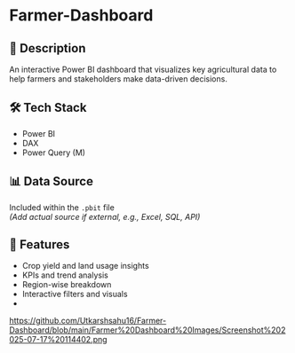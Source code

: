 # Farmer-Dashboard

## 📌 Description
An interactive Power BI dashboard that visualizes key agricultural data to help farmers and stakeholders make data-driven decisions.

## 🛠 Tech Stack
- Power BI  
- DAX  
- Power Query (M)

## 📊 Data Source
Included within the `.pbit` file  
*(Add actual source if external, e.g., Excel, SQL, API)*

## 🌟 Features
- Crop yield and land usage insights  
- KPIs and trend analysis  
- Region-wise breakdown  
- Interactive filters and visuals
- 
https://github.com/Utkarshsahu16/Farmer-Dashboard/blob/main/Farmer%20Dashboard%20Images/Screenshot%202025-07-17%20114402.png
